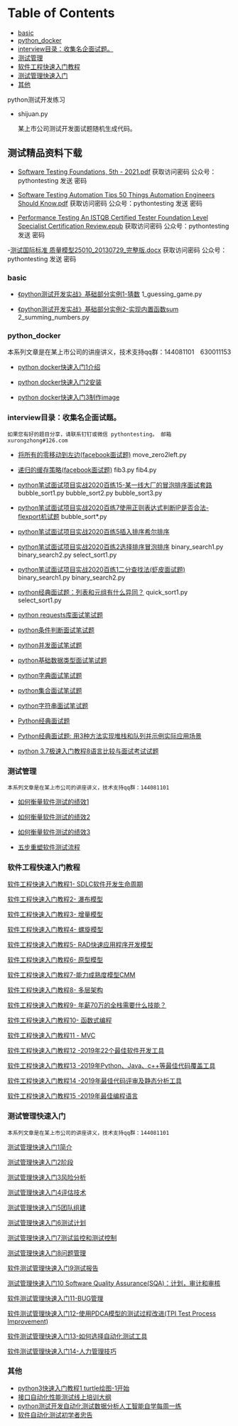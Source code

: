 Table of Contents
=================
   * [basic](#basic)
   * [python_docker](#python_docker)
   * [interview目录：收集名企面试题。](#interview目录收集名企面试题)
   * [测试管理](#测试管理)   
   * [软件工程快速入门教程](#软件工程快速入门教程) 
   * [测试管理快速入门](#测试管理快速入门)      
   * [其他](#其他)


	
python测试开发练习

- shijuan.py  

	某上市公司测试开发面试题随机生成代码。
	
## 测试精品资料下载

- [Software Testing Foundations, 5th - 2021.pdf](https://url97.ctfile.com/f/18113597-853966551-6ed72c) 获取访问密码 公众号：pythontesting 发送 密码

- [Software Testing Automation Tips 50 Things Automation Engineers Should Know.pdf](https://url97.ctfile.com/f/18113597-843298101-6b3224?p=2274) 获取访问密码 公众号：pythontesting 发送 密码

- [Performance Testing An ISTQB Certified Tester Foundation Level Specialist Certification Review.epub]( https://url97.ctfile.com/f/18113597-842033877-7092c2) 获取访问密码 公众号：pythontesting 发送 密码

-[测试国际标准 质量模型25010_20130729_完整版.docx](https://url97.ctfile.com/f/18113597-854695755-a34349) 获取访问密码 公众号：pythontesting 发送 密码 


### basic

* [《python测试开发实战》基础部分实例1-猜数](https://www.jianshu.com/p/f77e22e3b27c) 1_guessing_game.py

* [《python测试开发实战》基础部分实例2-实现内置函数sum](https://www.jianshu.com/p/d6e270791f39) 2_summing_numbers.py


### python_docker

本系列文章是在某上市公司的讲座讲义，技术支持qq群：144081101　630011153

* [python docker快速入门1介绍](https://www.jianshu.com/p/c2c3ade30a78) 

* [python docker快速入门2安装](https://www.jianshu.com/p/c4d0c486a5d9) 

* [python docker快速入门3制作image](https://www.jianshu.com/p/856713b10f96) 

### interview目录：收集名企面试题。

	如果您有好的题目分享，请联系钉钉或微信 pythontesting。 邮箱 xurongzhong#126.com
	
 * [将所有的零移动到左边(facebook面试题)](https://www.jianshu.com/p/153aff60ec5b) move_zero2left.py
	
 * [递归的缓存策略(facebook面试题)](https://www.jianshu.com/p/3b0808dd90d0) fib3.py fib4.py
	
 * [python笔试面试项目实战2020百练15-某一线大厂的冒泡排序面试套路](https://www.jianshu.com/p/5fb05104f6e3) 	bubble_sort1.py bubble_sort2.py bubble_sort3.py
 
 * [python笔试面试项目实战2020百练7使用正则表达式判断IP是否合法-flexport机试题](https://www.jianshu.com/p/e331da96917d)  bubble_sort*.py 
 
 * [python笔试面试项目实战2020百练5插入排序希尔排序](https://www.jianshu.com/p/220a08ea7d17) 
 
 * [python笔试面试项目实战2020百练2选择排序冒泡排序](https://www.jianshu.com/p/67127211e9e7) binary_search1.py  binary_search2.py select_sort1.py
  
 * [python笔试面试项目实战2020百练1二分查找法(虾皮面试题)](https://www.jianshu.com/p/67127211e9e7) binary_search1.py  binary_search2.py

 * [python经典面试题：列表和元组有什么异同？](https://www.jianshu.com/p/f13bf2bf1f05) quick_sort1.py select_sort1.py

 * [python requests库面试笔试题](https://www.jianshu.com/p/374dca87802b)

 * [python条件判断面试笔试题](https://www.jianshu.com/p/ae3a59617ef7)

 * [python并发面试笔试题](https://www.jianshu.com/p/e4f7e5637708)

 * [python基础数据类型面试笔试题](https://www.jianshu.com/p/663f17c23b17)

 * [python字典面试笔试题](https://www.jianshu.com/p/146b2ee5fe28)

 * [python集合面试笔试题](https://www.jianshu.com/p/cd6a6586ff2b)

 * [python字符串面试笔试题](https://www.jianshu.com/p/765879a94522)

 * [Python经典面试题](https://www.jianshu.com/p/55cc75c99061)

 * [Python经典面试题: 用3种方法实现堆栈和队列并示例实际应用场景](https://www.jianshu.com/p/c990427ca608)

 * [python 3.7极速入门教程8语言比较与面试考试试题](https://www.jianshu.com/p/940664d1824a)
 
### 测试管理

	本系列文章是在某上市公司的讲座讲义，技术支持qq群：144081101

 * [如何衡量软件测试的绩效1](https://www.jianshu.com/p/fea0a41f953c)

 * [如何衡量软件测试的绩效2](https://www.jianshu.com/p/28c63a61355d)

 * [如何衡量软件测试的绩效3](https://www.jianshu.com/p/e297a1cea8cd)
 
 * [五步重塑软件测试流程](https://www.jianshu.com/p/222a6f966e5f)
 
### 软件工程快速入门教程

 
[软件工程快速入门教程1- SDLC软件开发生命周期](https://www.jianshu.com/p/cf04d4167448)

[软件工程快速入门教程2- 瀑布模型](https://www.jianshu.com/p/7f2d7e2a3556)

[软件工程快速入门教程3- 增量模型](https://www.jianshu.com/p/c55843620bbb)

[软件工程快速入门教程4- 螺旋模型](https://www.jianshu.com/p/f4ac30828827)

[软件工程快速入门教程5- RAD快速应用程序开发模型](https://www.jianshu.com/p/eeec6e92b23a)

[软件工程快速入门教程6- 原型模型](https://www.jianshu.com/p/ef97b5c7c408) 
 
[软件工程快速入门教程7-能力成熟度模型CMM](https://www.jianshu.com/p/91f552e1fee4)

[软件工程快速入门教程8- 多层架构](https://www.jianshu.com/p/57c3f1715b6f)

[软件工程快速入门教程9- 年薪70万的全栈需要什么技能？](https://www.jianshu.com/p/11d616d9f9f4)

[软件工程快速入门教程10- 函数式编程](https://www.jianshu.com/p/226a8ccd86d2)

[软件工程快速入门教程11 - MVC](https://www.jianshu.com/p/4106a3ba1c1b)

[软件工程快速入门教程12 -2019年22个最佳软件开发工具](https://www.jianshu.com/p/e4c98c269feb)

[软件工程快速入门教程13 -2019年Python、Java、c++等最佳代码覆盖工具](https://www.jianshu.com/p/3ceae82be197)

[软件工程快速入门教程14 -2019年最佳代码评审及静态分析工具](https://www.jianshu.com/p/1740e66638d1)

[软件工程快速入门教程15 -2019年最佳编程语言](https://www.jianshu.com/p/080b5fb559c0)


### 测试管理快速入门

	本系列文章是在某上市公司的讲座讲义，技术支持qq群：144081101

[测试管理快速入门1简介](https://www.jianshu.com/p/723234985818)

[测试管理快速入门2阶段](https://www.jianshu.com/p/fab7b12176b1)

[测试管理快速入门3风险分析](https://www.jianshu.com/p/1dd0ca582eb0)

[测试管理快速入门4评估技术](https://www.jianshu.com/p/c24a4f89fa4e)

[测试管理快速入门5团队组建](https://www.jianshu.com/p/10fee24993f9)

[测试管理快速入门6测试计划](https://www.jianshu.com/p/ae9218c816be)

[测试管理快速入门7测试监控和测试控制](https://www.jianshu.com/p/5eefb291a6ce)

[测试管理快速入门8问题管理](https://www.jianshu.com/p/78a471ce4d82)

[软件测试管理快速入门9测试报告](https://www.jianshu.com/p/fb082c69a375)

[测试管理快速入门10 Software Quality Assurance(SQA)：计划，审计和审核](https://www.jianshu.com/p/8ac3ccee1c12)

[软件测试管理快速入门11-BUG管理](https://www.jianshu.com/p/0fe637d4b3f7)

[软件测试管理快速入门12-使用PDCA模型的测试过程改进(TPI Test Process Improvement)](https://www.jianshu.com/p/3333287aa9f2)

[软件测试管理快速入门13-如何选择自动化测试工具](https://www.jianshu.com/p/75fda0983b09)

[软件测试管理快速入门14-人力管理技巧](https://www.jianshu.com/p/18297fb2cf29)

### 其他

 * [python3快速入门教程1 turtle绘图-1开始](https://china-testing.github.io/python3_crash1.html)
 * [接口自动化性能测试线上培训大纲](https://china-testing.github.io/testing_training.html)
 * [python测试开发自动化测试数据分析人工智能自学每周一练](https://china-testing.github.io/python_weeks.html)
 * [软件自动化测试初学者忠告](https://china-testing.github.io/testing_automation_tips.html)
